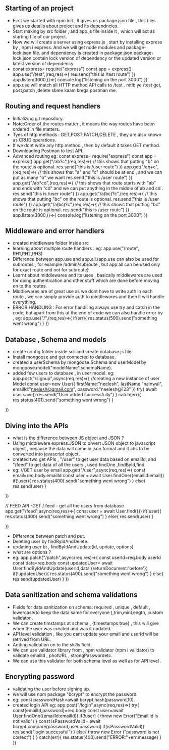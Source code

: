 ## Starting of an project
- First we started with npm init , it gives us package.json file , this files gives us details about project and its dependncies.
- Start making by src folder , and app.js file inside it , which will act as starting file of our project.
- Now we will create a server using express.js , start by installing express by , npm i express. And we will get node modules and     package-lock.json file. and dependency is created in package.json.package-lock.json contain lock version of dependency or the updated version or latest version of dependency
- const express= require("express")
  const app = express()
  app.use("/test",(req,res)=>{
    res.send("this is /test route")
  })
  app.listen(3000,()=>{
    console.log("listening on the port 3000")
  })
- app.use will match all HTTP method API calls to /test . mtlb ye /test get, post,patch ,delete sbme kaam krega postman me.

## Routing and request handlers
- Initializing git repository.
- Note:Order of the routes matter , it means the way routes have been ordered in file matters.
- Tyes of http methods : GET,POST,PATCH,DELETE , they are also known as CRUD operations.
- If we dont write any http method , then by default it takes GET method.
- Downloading Postman to test API.
- Advanced routing
   eg: const express= require("express")
const app = express()
app.get("/ab?c",(req,res)=>{
    // this shows that putting "b" on the route is optional.
    res.send("this is /user route")
})
app.get("/ab+c",(req,res)=>{
    // this shows that "a" and "c" should be at end , and we can put as many "b" we want
    res.send("this is /user route")
})
app.get("/ab*cd",(req,res)=>{
    // this shows that route starts with "ab" and ends with "cd" and we can put anything in the middle of ab and cd .
    res.send("this is /user route")
})
app.get("/a(bc)?c",(req,res)=>{
    // this shows that putting "bc" on the route is optional.
    res.send("this is /user route")
})
app.get("/a(bc)?c",(req,res)=>{
    // this shows that putting "bc" on the route is optional.
    res.send("this is /user route")
})
app.listen(3000,()=>{
    console.log("listening on the port 3000")
})

## Middleware and error handlers
- created  middleware folder inside src
- learning about multiple route handlers .
   eg: app.use("/route", RH1,RH2,RH3)
- Difference between app.use and app.all.(app.use can also be used for subroutes , for example /admin/subroute , but app.all can be used only for exact route and not for subroute)
- Learnt about middlewares and its uses , basically middlewares are used for doing authentication and other stuff which are done before moving on to the routes.
- Middlewares are of great use as we dont have to write auth in each route , we can simply provide auth to middlewares and then it will handle everything.
- ERROR HANDLING : For error handlling always use try and catch in the code, but apart from this at the end of code we can also handle error by , 
 eg: app.use("/",(req,res)=>{
    if(err){
        res.status(500).send("something went wrong")
    }
 })

 ## Database , Schema and models
- create config folder inside src and create database.js file.
- Install mongoose and get connected to database.
- created a userSchema by mongoose.Schema and userModel by mongoose.model("modelName",schemaName).
- added few users to database , in user model.
eg: app.post("/signup",async(req,res)=>{
    //creating a new instance of user Model
    const user=new User({
        firstName:"neelesh",
        lastName:"nainwal",
        emailId:"neelesh@gmail.com",
        password:"neelesh@123"
})
try{
    await user.save()
    res.send("User added successfully")
}
catch(err){
    res.status(401).send("something went wrong")
}

})

## Diving into the APIs
- what is the difference between JS object and JSON ?
- Using middleware express.JSON to onvert JSON object to javascript object , because the data will come in json format and it ahs to be converted into javascript object.
- created two get APIs , "/user" to get user data based on emailId, and "/feed" to get data of all the users , used findOne ,findById,find
- eg:
//GET user by email
app.get("/user",async(req,res)=>{
    const email=req.body.emailId
    const user = await User.findOne({emailId:email})
    if(!user){
        res.status(400).send("something went wrong")
    }
    else{
        res.send(user)
    }
   
})

// FEED API -GET / feed - get all the users from database
app.get("/feed",async(req,res)=>{
   const user = await User.find({})
   if(!user){
     res.status(400).send("something went wrong")
   }
   else{
    res.send(user)
   }
 
})
- Difference between patch and put.
- Deleting user by findByIdAndDelete.
- updating user bt , findByIdAndUpdate(id, update, options) 
- what are options ?
- eg: app.patch("/patch",async(req,res)=>{
    const userId=req.body.userId
    const data=req.body
   const updatedUser= await User.findByIdAndUpdate(userId,data,{returnDocument:'before'})
    if(!updatedUser){
        res.status(400).send("something went wrong")
    }
    else{
        res.send(updatedUser)
    }
})

## Data sanitization and schema validations
- Fields for data sanitization on schema: required , unique , default , lowercase(to keep the data same for everyone ),trim,minLength, custom validator .
- We can create timstamps at schema , {timestamps:true} , this will give when the user was created and was it updated.
- API level validation , like you cant update your email and userId will be retrived from URL.
- Adding validation on to the skills field.
- We can use validator library from , npm validator (npm i validator) to validate emailId , photURL , strongPasswordetc.
- We can use this validator for both schema level as well as for API level .

## Encrypting password
- validating the user before signing up.
- we will use npm package "bcrypt" to encrypt the password.
- eg: const passwordHash=await bcrypt.hash(password,10).
- created login API
  eg: app.post("/login",async(req,res)=>{
  try{
   const{emailId,password}=req.body
    const user=await User.findOne({emailId:emailId})
    if(!user)
    {
        throw new Error("Email id is not valid")
    }
   const isPasswordValid= await bcrypt.compare(password,user.password)
   if(isPasswordValid){
    res.send("login successful")
   }
   else{
    throw new Error ("password is not correct")
   }
    }
    catch(err){
        res.status(400).send("ERROR:"+err.message)
    }
})
